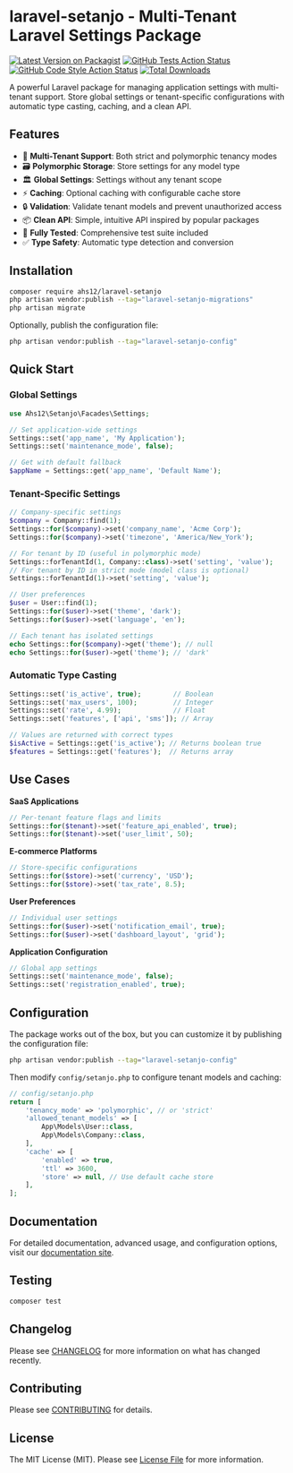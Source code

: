 # laravel-setanjo - Multi-Tenant Laravel Settings Package

[![Latest Version on Packagist](https://img.shields.io/packagist/v/ahs12/laravel-setanjo.svg?style=flat-square)](https://packagist.org/packages/ahs12/laravel-setanjo)
[![GitHub Tests Action Status](https://img.shields.io/github/workflow/status/ahs12/laravel-setanjo/run-tests?label=tests)](https://github.com/ahs12/laravel-setanjo/actions?query=workflow%3Arun-tests+branch%3Amain)
[![GitHub Code Style Action Status](https://img.shields.io/github/workflow/status/ahs12/laravel-setanjo/Fix%20PHP%20code%20style%20issues?label=code%20style)](https://github.com/ahs12/laravel-setanjo/actions?query=workflow%3A"Fix+PHP+code+style+issues"+branch%3Amain)
[![Total Downloads](https://img.shields.io/packagist/dt/ahs12/laravel-setanjo.svg?style=flat-square)](https://packagist.org/packages/ahs12/laravel-setanjo)

A powerful Laravel package for managing application settings with multi-tenant support. Store global settings or tenant-specific configurations with automatic type casting, caching, and a clean API.

## Features

-   🏢 **Multi-Tenant Support**: Both strict and polymorphic tenancy modes
-   🗃️ **Polymorphic Storage**: Store settings for any model type
-   🏛️ **Global Settings**: Settings without any tenant scope
-   ⚡ **Caching**: Optional caching with configurable cache store
-   🔒 **Validation**: Validate tenant models and prevent unauthorized access
-   📦 **Clean API**: Simple, intuitive API inspired by popular packages
-   🧪 **Fully Tested**: Comprehensive test suite included
-   ✅ **Type Safety**: Automatic type detection and conversion

## Installation

```bash
composer require ahs12/laravel-setanjo
php artisan vendor:publish --tag="laravel-setanjo-migrations"
php artisan migrate
```

Optionally, publish the configuration file:

```bash
php artisan vendor:publish --tag="laravel-setanjo-config"
```

## Quick Start

### Global Settings

```php
use Ahs12\Setanjo\Facades\Settings;

// Set application-wide settings
Settings::set('app_name', 'My Application');
Settings::set('maintenance_mode', false);

// Get with default fallback
$appName = Settings::get('app_name', 'Default Name');
```

### Tenant-Specific Settings

```php
// Company-specific settings
$company = Company::find(1);
Settings::for($company)->set('company_name', 'Acme Corp');
Settings::for($company)->set('timezone', 'America/New_York');

// For tenant by ID (useful in polymorphic mode)
Settings::forTenantId(1, Company::class)->set('setting', 'value');
// For tenant by ID in strict mode (model class is optional)
Settings::forTenantId(1)->set('setting', 'value');

// User preferences
$user = User::find(1);
Settings::for($user)->set('theme', 'dark');
Settings::for($user)->set('language', 'en');

// Each tenant has isolated settings
echo Settings::for($company)->get('theme'); // null
echo Settings::for($user)->get('theme'); // 'dark'
```

### Automatic Type Casting

```php
Settings::set('is_active', true);        // Boolean
Settings::set('max_users', 100);         // Integer
Settings::set('rate', 4.99);             // Float
Settings::set('features', ['api', 'sms']); // Array

// Values are returned with correct types
$isActive = Settings::get('is_active'); // Returns boolean true
$features = Settings::get('features');  // Returns array
```

## Use Cases

**SaaS Applications**

```php
// Per-tenant feature flags and limits
Settings::for($tenant)->set('feature_api_enabled', true);
Settings::for($tenant)->set('user_limit', 50);
```

**E-commerce Platforms**

```php
// Store-specific configurations
Settings::for($store)->set('currency', 'USD');
Settings::for($store)->set('tax_rate', 8.5);
```

**User Preferences**

```php
// Individual user settings
Settings::for($user)->set('notification_email', true);
Settings::for($user)->set('dashboard_layout', 'grid');
```

**Application Configuration**

```php
// Global app settings
Settings::set('maintenance_mode', false);
Settings::set('registration_enabled', true);
```

## Configuration

The package works out of the box, but you can customize it by publishing the configuration file:

```bash
php artisan vendor:publish --tag="laravel-setanjo-config"
```

Then modify `config/setanjo.php` to configure tenant models and caching:

```php
// config/setanjo.php
return [
    'tenancy_mode' => 'polymorphic', // or 'strict'
    'allowed_tenant_models' => [
        App\Models\User::class,
        App\Models\Company::class,
    ],
    'cache' => [
        'enabled' => true,
        'ttl' => 3600,
        'store' => null, // Use default cache store
    ],
];
```

## Documentation

For detailed documentation, advanced usage, and configuration options, visit our [documentation site](https://github.com/ahs12/laravel-setanjo/wiki).

## Testing

```bash
composer test
```

## Changelog

Please see [CHANGELOG](CHANGELOG.md) for more information on what has changed recently.

## Contributing

Please see [CONTRIBUTING](CONTRIBUTING.md) for details.

## License

The MIT License (MIT). Please see [License File](LICENSE.md) for more information.
